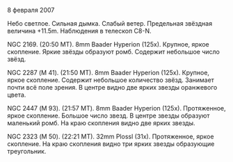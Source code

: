 8 февраля 2007

Небо светлое. Сильная дымка. Слабый ветер. Предельная звёздная величина +11.5m. Наблюдения в телескоп C8-N.

NGC 2169. (20:50 MT). 8mm Baader Hyperion (125x). Крупное, яркое скопление. Яркие звёзды образуют ромб. Содержит небольшое число звёзд.

NGC 2287 (М 41). (21:50 MT). 8mm Baader Hyperion (125x). Крупное, яркое скопление. Содержит небольшое количество звёзд. Занимает почти всё поле зрения. В центре видно две ярких звезды оранжевого цвета.

NGC 2447 (М 93). (21:57 МТ). 8mm Baader Hyperion (125x). Протяженное, яркое скопление. Большое число звезд. В центре звезды образуют маленький ромб. На краю скопления видно две ярких звезды.

NGC 2323 (М 50). (22:21 MT). 32mm Plossl (31x). Протяженное, яркое скопление. На краю скопления видно три ярких звезды образующие треугольник.